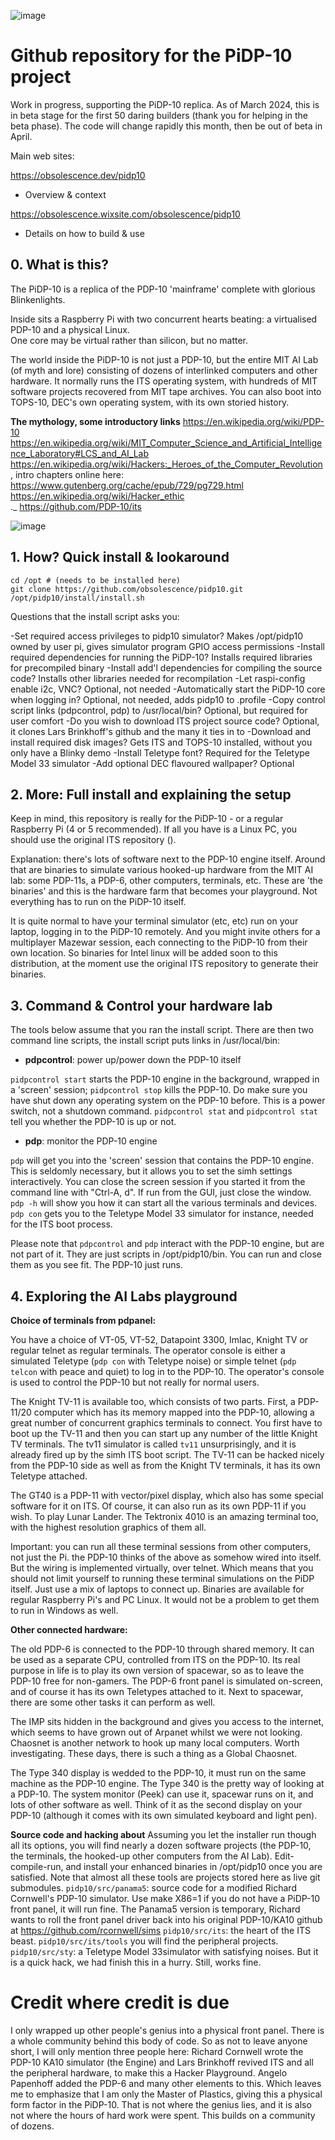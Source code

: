 ![image](https://user-images.githubusercontent.com/7725197/209851202-7e9bab6d-1ec1-4161-99de-54106cb87166.png)

# Github repository for the PiDP-10 project

Work in progress, supporting the PiDP-10 replica. 
As of March 2024, this is in beta stage for the first 50 daring builders (thank you for helping in the beta phase). The code will change rapidly this month, then be out of beta in April.

Main web sites:

https://obsolescence.dev/pidp10
- Overview & context

https://obsolescence.wixsite.com/obsolescence/pidp10
- Details on how to build & use


## 0. What is this?

The PiDP-10 is a replica of the PDP-10 'mainframe' complete with glorious Blinkenlights. 

Inside sits a Raspberry Pi with two concurrent hearts beating: a virtualised PDP-10 and a physical Linux.  
One core may be virtual rather than silicon, but no matter.

The world inside the PiDP-10 is not just a PDP-10, but the entire MIT AI Lab (of myth and lore) consisting of dozens of interlinked computers and other hardware. It normally runs the ITS operating system, with hundreds of MIT software projects recovered from MIT tape archives. You can also boot into TOPS-10, DEC's own operating system, with its own storied history.

**The mythology, some introductory links**
https://en.wikipedia.org/wiki/PDP-10  
https://en.wikipedia.org/wiki/MIT_Computer_Science_and_Artificial_Intelligence_Laboratory#LCS_and_AI_Lab  
https://en.wikipedia.org/wiki/Hackers:_Heroes_of_the_Computer_Revolution , intro chapters online here: https://www.gutenberg.org/cache/epub/729/pg729.html  
https://en.wikipedia.org/wiki/Hacker_ethic  
._
https://github.com/PDP-10/its

![image](https://user-images.githubusercontent.com/7725197/209852125-55c81735-f8c0-4956-8ba1-e912d53338ec.png)

## 1. How? Quick install & lookaround

    cd /opt # (needs to be installed here)
    git clone https://github.com/obsolescence/pidp10.git
    /opt/pidp10/install/install.sh

Questions that the install script asks you:

-Set required access privileges to pidp10 simulator?
	Makes /opt/pidp10 owned by user pi, gives simulator program GPIO access permissions
-Install required dependencies for running the PiDP-10?
    Installs required libraries for precompiled binary
-Install add'l dependencies for compiling the source code?
	Installs other libraries needed for recompilation
-Let raspi-config enable i2c, VNC?
	Optional, not needed
-Automatically start the PiDP-10 core when logging in?
	Optional, not needed, adds pidp10 to .profile
-Copy control script links (pdpcontrol, pdp) to /usr/local/bin?
	Optional, but required for user comfort
-Do you wish to download ITS project source code?
	Optional, it clones Lars Brinkhoff's github and the many it ties in to
-Download and install required disk images?
	Gets ITS and TOPS-10 installed, without you only have a Blinky demo
-Install Teletype font?
	Required for the Teletype Model 33 simulator
-Add optional DEC flavoured wallpaper?
	Optional


## 2. More: Full install and explaining the setup

Keep in mind, this repository is really for the PiDP-10 - or a regular Raspberry Pi (4 or 5 recommended). If all you have is a Linux PC, you should use the original ITS repository ().

Explanation: there's lots of software next to the PDP-10 engine itself. Around that are binaries to simulate various hooked-up hardware from the MIT AI lab: some PDP-11s, a PDP-6, other computers, terminals, etc. These are 'the binaries' and this is the hardware farm that becomes your playground. Not everything has to run on the PiDP-10 itself.

It is quite normal to have your terminal simulator (etc, etc) run on your laptop, logging in to the PiDP-10 remotely. And you might invite others for a  multiplayer Mazewar session, each connecting to the PiDP-10 from their own location. So binaries for Intel linux will be added soon to this distribution, at the moment use the original ITS repository to generate their binaries. 


## 3. Command & Control your hardware lab

The tools below assume that you ran the install script. There are then two command line scripts, the install script puts links in /usr/local/bin:

- **pdpcontrol**: power up/power down the PDP-10 itself

`pidpcontrol start` starts the PDP-10 engine in the background, wrapped in a 'screen' session; `pidpcontrol stop` kills the PDP-10. Do make sure you have shut down any operating system on the PDP-10 before. This is a power switch, not a shutdown command. `pidpcontrol stat` and `pidpcontrol stat` tell you whether the PDP-10 is up or not.

- **pdp**: monitor the PDP-10 engine

`pdp` will get you into the 'screen' session that contains the PDP-10 engine. This is seldomly necessary, but it allows you to set the simh settings interactively. You can close the screen session if you started it from the command line with "Ctrl-A, d". If run from the GUI, just close the window.
`pdp -h` will show you how it can start all the various terminals and devices. `pdp con` gets you to the Teletype Model 33 simulator for instance, needed for the ITS boot process.

Please note that `pdpcontrol` and `pdp` interact with the PDP-10 engine, but are not part of it. They are just scripts in /opt/pidp10/bin. You can run and close them as you see fit. The PDP-10 just runs.


## 4. Exploring the AI Labs playground

**Choice of terminals from pdpanel:**

You have a choice of VT-05, VT-52, Datapoint 3300, Imlac, Knight TV or regular telnet as regular terminals. The operator console is either a simulated Teletype (`pdp con` with Teletype noise) or simple telnet (`pdp telcon` with peace and quiet) to log in to the PDP-10. The operator's console is used to control the PDP-10 but not really for normal users.

The Knight TV-11 is available too, which consists of two parts. First, a PDP-11/20 computer which has its memory mapped into the PDP-10, allowing a great number of concurrent graphics terminals to connect. You first have to boot up the TV-11 and then you can start up any number of the little Knight TV terminals. The tv11 simulator is called `tv11` unsurprisingly, and it is already fired up by the simh ITS boot script. The TV-11 can be hacked nicely from the PDP-10 side as well as from the Knight TV terminals, it has its own Teletype attached.

The GT40 is a PDP-11 with vector/pixel display, which also has some special software for it on ITS. Of course, it can also run as its own PDP-11 if you wish. To play Lunar Lander. The Tektronix 4010 is an amazing terminal too, with the highest resolution graphics of them all.

Important: you can run all these terminal sessions from other computers, not just the Pi. the PDP-10 thinks of the above as somehow wired into itself. But the wiring is implemented virtually, over telnet. Which means that you should not limit yourself to running these terminal simulations on the PiDP itself. Just use a mix of laptops to connect up. Binaries are available for regular Raspberry Pi's and PC Linux. It would not be a problem to get them to run in Windows as well.


**Other connected hardware:**

The old PDP-6 is connected to the PDP-10 through shared memory. It can be used as a separate CPU, controlled from ITS on the PDP-10. Its real purpose in life is to play its own version of spacewar, so as to leave the PDP-10 free for non-gamers. The PDP-6 front panel is simulated on-screen, and of course it has its own Teletypes attached to it. Next to spacewar, there are some other tasks it can perform as well. 

The IMP sits hidden in the background and gives you access to the internet, which seems to have grown out of Arpanet whilst we were not looking. Chaosnet is another network to hook up many local computers. Worth investigating. These days, there is such a thing as a Global Chaosnet. 

The Type 340 display is wedded to the PDP-10, it must run on the same machine as the PDP-10 engine. The Type 340 is the pretty way of looking at a PDP-10. The system monitor (Peek) can use it, spacewar runs on it, and lots of other software as well. Think of it as the second display on your PDP-10 (although it comes with its own simulated keyboard and light pen).


**Source code and hacking about**
Assuming you let the installer run though all its options, you will find nearly a dozen software projects (the PDP-10, the terminals, the hooked-up other computers from the AI Lab). Edit-compile-run, and install your enhanced binaries in /opt/pidp10 once you are satisfied. Note that almost all these tools are projects stored here as live git submodules.
`pidp10/src/panama5`: source code for a modified Richard Cornwell's PDP-10 simulator. Use make X86=1 if you do not have a PiDP-10 front panel, it will run fine. 
	The Panama5 version is temporary, Richard wants to roll the front panel driver back into his original PDP-10/KA10 github at https://github.com/rcornwell/sims
`pidp10/src/its`: the heart of the ITS beast. 
`pidp10/src/its/tools` you will find the peripheral projects.
`pidp10/src/sty`: a Teletype Model 33simulator with satisfying noises. But it is a quick hack, we had finish this in a hurry. Still, works fine.


# Credit where credit is due
I only wrapped up other people's genius into a physical front panel. There is a whole community behind this body of code. So as not to leave anyone short, I will only mention three people here: Richard Cornwell wrote the PDP-10 KA10 simulator (the Engine) and Lars Brinkhoff revived ITS and all the peripheral hardware, to make this a Hacker Playground. Angelo Papenhoff added the PDP-6 and many other elements to this. Which leaves me to emphasize that I am only the Master of Plastics, giving this a physical form factor in the PiDP-10. That is not where the genius lies, and it is also not where the hours of hard work were spent. This builds on a community of dozens.

